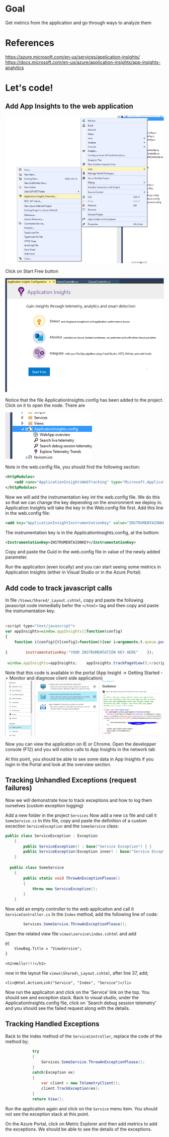 # Goal
Get metrics from the application and go through ways to analyze them

# References
https://azure.microsoft.com/en-us/services/application-insights/
https://docs.microsoft.com/en-us/azure/application-insights/app-insights-analytics

# Let's code!
## Add App Insights to the web application

![img2][img2]

Click on Start Free button

![img1][img1]

Notice that the file ApplicationInsights.config has been added to the project. Click on it to open the node.
There are 

![img3][img3]

Note in the web.config file, you should find the following section:

  ```xml
  <httpModules>
      <add name="ApplicationInsightsWebTracking" type="Microsoft.ApplicationInsights.Web.ApplicationInsightsHttpModule, Microsoft.AI.Web"/>
  </httpModules>
  ```
Now we will add the instrumentation key int the web.config file. We do this so that we can change the key depending on the environment we deploy in. Application Insights will take the key in the Web.config file first.
Add this line in the web.config file:
  ```xml
<add key="ApplicationInsightInstrumentationKey" value="INSTRUMENTAIONKEY" />
```
The instrumentation key is in the ApplicationInsights.config, at the bottom:

```xml
<InstrumentationKey>INSTRUMENTAIONKEY</InstrumentationKey>
```

Copy and paste the Guid in the web.config file in value of the newly added parameter.

Run the applicaiton (even locally) and you can start seeing some metrics in Application Insights (either in Visual Studio or in the Azure Portal)

## Add code to track javascript calls
In file `/Views/Shared/_Layout.cshtml`, copy and paste the following javascript code immediatly befor the `</html>` tag and then copy and paste the instrumentation key.

```javascript

<script type="text/javascript">  
var appInsights=window.appInsights||function(config)
{    
	function i(config){t[config]=function(){var i=arguments;t.queue.push(function(){t[config].apply(t,i)})}}var t={config:config},u=document,e=window,o="script",s="AuthenticatedUserContext",h="start",c="stop",l="Track",a=l+"Event",v=l+"Page",y=u.createElement(o),r,f;y.src=config.url||"https://az416426.vo.msecnd.net/scripts/a/ai.0.js";u.getElementsByTagName(o)[0].parentNode.appendChild(y);try{t.cookie=u.cookie}catch(p){}for(t.queue=[],t.version="1.0",r=["Event","Exception","Metric","PageView","Trace","Dependency"];r.length;)i("track"+r.pop());return i("set"+s),i("clear"+s),i(h+a),i(c+a),i(h+v),i(c+v),i("flush"),config.disableExceptionTracking||(r="onerror",i("_"+r),f=e[r],e[r]=function(config,i,u,e,o){var s=f&&f(config,i,u,e,o);return s!==!0&&t["_"+r](config,i,u,e,o),s}),t    }(

{        instrumentationKey:"YOUR INSTRUMENTATION KEY HERE"    });          

 window.appInsights=appInsights;    appInsights.trackPageView();</script>

```

Note that this code is available in the portal (App Insight -> Getting Started -> Monitor and diagnose client side application)
![img4][img4]

Now you can view the application on IE or Chrome. Open the developper console (F12) and you will notice calls to App Insights in the network tab

At this point, you should be able to see some data in App Insights if you login in the Portal and look at the overview section.

## Tracking Unhandled Exceptions (request failures)
Now we will demonstrate how to track exceptions and how to log them ourselves (custom exception logging)

Add a new folder in the project `Services`
Now add a new cs file and call it `SomeService.cs`
In this file, copy and paste the definition of a custom excection `ServiceException` and the `SomeService` class:

```cs
public class ServiceException : Exception
    {
        public ServiceException() : base("Service Exception") { }
        public ServiceException(Exception inner) : base("Service Exception", inner) { }
    }
 
  public class SomeService
    {
        public static void ThrowAnExceptionPlease()
        {
            throw new ServiceException();
        }
    }
```

Now add an empty controller to the web applicaiton and call it `ServiceController.cs`
In the `Index` method, add the following line of code:
```cs 
        Services.SomeService.ThrowAnExceptionPlease();
```
Open the related view file  `views\service\index.cshtml` and add
```cshtml
@{
    ViewBag.Title = "ViewService";
}

<h2>Hello!!!!</h2>
```

now in the layout file `views\Shared\_Layout.cshtml`, after line 37, add;
```cshtml
<li>@Html.ActionLink("Service", "Index", "Service")</li>
```

Now run the applicaiton and click on the 'Service' link on the top. You should see and exception stack.
Back to visual studio, under the ApplicationInsights.config file, click on `Search debug session telemetry' and you should see the failed request along with the details.

## Tracking Handled Exceptions
Back to the Index method of the `ServiceController`, replace the code of the method by;

```cs
            try
            {                
                Services.SomeService.ThrowAnExceptionPlease();
            }
            catch(Exception ex)
            {
                var client = new TelemetryClient();
                client.TrackException(ex);
            }
            return View();
```

Run the application again and click on the `Service` menu item. You should not see the exception stack at this point.

On the Azure Portal, click on Metric Explorer and then add metrics to add the exceptions. We should be able to see the details of the exceptions.




[img1]: Media/img1.png "Add App Insights to the application"
[img2]: Media/img2.png
[img3]: Media/img3.png 
[img4]: Media/img4.png